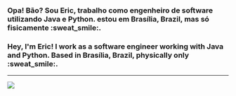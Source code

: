 
<h3>Opa! Bão? Sou Eric, trabalho como engenheiro de software utilizando Java e Python. estou em Brasília, Brazil, mas só fisicamente :sweat_smile:.</h3>
<h3>Hey, I'm Eric! I work as a software engineer working with Java and Python. Based in Brasília, Brazil, physically only :sweat_smile:.</h3>

<hr/>
<div> 
  <a href="https://www.linkedin.com/in/camposeric" target="_blank"><img src="https://img.shields.io/badge/-LinkedIn-%230077B5?style=for-the-badge&logo=linkedin&logoColor=white" target="_blank"></a> 
</div>
